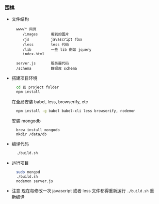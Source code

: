 ### 围棋
- 文件结构
  ```
    www/* 网页
       /images      用到的图片
       /js          javascript 代码
       /less        less 代码
       /lib         一些 lib 例如 jquery
       index.html

    server.js       服务器代码
    /schema         数据库 schema        
  ```

- 搭建项目环境
  ```sh
    cd 到 project folder
    npm install
  ```
  在全局安装 babel, less, browserify, etc
  ```sh
    npm install -g babel babel-cli less browserify, nodemon
  ```
  安装 mongodb
  ```
    brew install mongodb
    mkdir /data/db
  ```
- 编译代码
  ```sh
    ./build.sh
  ```

- 运行项目
  ```sh
    sudo mongod
    ./build.sh
    nodemon server.js

  ```
- 注意
  现在每修改一次 javascript 或者 less 文件都得重新运行 ```./build.sh``` 重新编译
